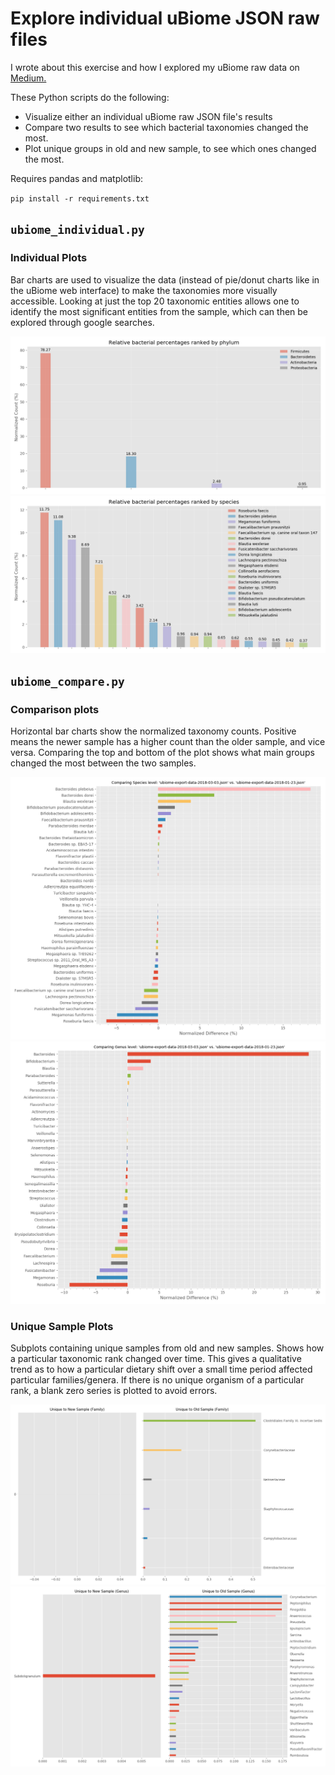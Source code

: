 # Explore individual uBiome JSON raw files
I wrote about this exercise and how I explored my uBiome raw data on [Medium.](https://medium.com/@laminarflow027/the-effect-of-a-high-fiber-diet-on-my-microbiome-d426c6bc29f8)


These Python scripts do the following:

- Visualize either an individual uBiome raw JSON file's results
- Compare two results to see which bacterial taxonomies changed the most. 
- Plot unique groups in old and new sample, to see which ones changed the most.

Requires pandas and matplotlib:

`pip install -r requirements.txt`

## `ubiome_individual.py`
### Individual Plots
Bar charts are used to visualize the data (instead of pie/donut charts like in the uBiome web interface) to make the taxonomies more visually accessible. Looking at just the top 20 taxonomic entities allows one to identify the most significant entities from the sample, which can then be explored through google searches.

![](ExampleImages/individual_phylum.png)
![](ExampleImages/individual_species.png)

## `ubiome_compare.py`
### Comparison plots
Horizontal bar charts show the normalized taxonomy counts. Positive means the newer sample has a higher count than the older sample, and vice versa. Comparing the top and bottom of the plot shows what main groups changed the most between the two samples. 

![](ExampleImages/compare_species.png)
![](ExampleImages/compare_genus.png)

### Unique Sample Plots
Subplots containing unique samples from old and new samples. Shows how a particular taxonomic rank changed over time. This gives a qualitative trend as to how a particular dietary shift over a small time period affected particular families/genera. If there is no unique organism of a particular rank, a blank zero series is plotted to avoid errors.

![](ExampleImages/unique_family.png)
![](ExampleImages/unique_genus.png)
